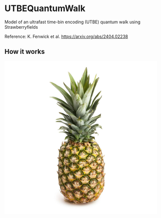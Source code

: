 # UTBEQuantumWalk
Model of an ultrafast time-bin encoding (UTBE) quantum walk using Strawberryfields

Reference: K. Fenwick et al. https://arxiv.org/abs/2404.02238

## How it works

<p align="center">
    <img src="pineapple.png"/>
</p>
